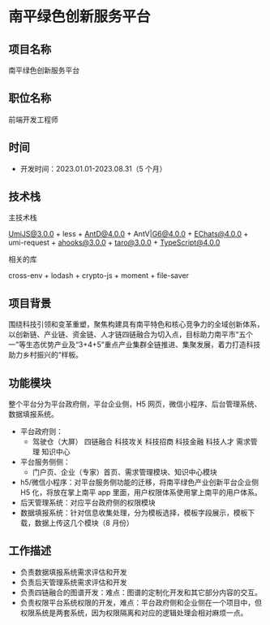 # 南平绿色创新服务平台

## 项目名称

南平绿色创新服务平台

## 职位名称

前端开发工程师

## 时间

- 开发时间：2023.01.01-2023.08.31（5 个月）

## 技术栈

主技术栈

UmiJS@3.0.0 + less + AntD@4.0.0 + AntV|G6@4.0.0 + EChats@4.0.0 + umi-request + ahooks@3.0.0 + taro@3.0.0 + TypeScript@4.0.0

相关的库

cross-env + lodash + crypto-js + moment + file-saver

## 项目背景

围绕科技引领和变革重塑，聚焦构建具有南平特色和核心竞争力的全域创新体系，以创新链、产业链、资金链、人才链四链融合为切入点，目标助力南平市“五个一”等生态优势产业及“3+4+5”重点产业集群全链推进、集聚发展，着力打造科技助力乡村振兴的“样板。

## 功能模块

整个平台分为平台政府侧，平台企业侧，H5 网页，微信小程序、后台管理系统、数据填报系统。

- 平台政府则：
  - 驾驶仓（大屏） 四链融合 科技攻关 科技招商 科技金融 科技人才 需求管理 知识中心
- 平台服务侧侧：
  - 门户页、企业（专家）首页、需求管理模块、知识中心模块
- h5/微信小程序：对平台服务侧功能的迁移，将南平绿色产业创新平台企业侧 H5 化，将放在掌上南平 app 里面，用户权限体系使用掌上南平的用户体系。
- 后天管理系统：对应平台政府侧的权限模块
- 数据填报系统：针对信息收集处理，分为模板选择，模板字段展示，模板下载，数据上传这几个模块（8 月份）

## 工作描述

- 负责数据填报系统需求评估和开发
- 负责后天管理系统需求评估和开发
- 负责四链融合的图谱开发：难点：图谱的定制化开发和其它部分内容的交互。
- 负责权限平台系统权限的开发，难点：平台政府侧和企业侧在一个项目中，但权限系统是两套系统，因为权限隔离和对应的逻辑处理会相对麻烦一点。
